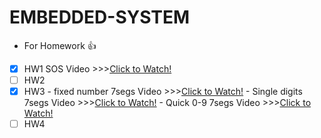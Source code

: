 # EMBEDDED-SYSTEM
- For Homework :+1:
*  [x] HW1 SOS Video >>>[Click to Watch!](https://www.youtube.com/watch?v=BVwoA5EXfAI)
*  [ ] HW2 
*  [x] HW3 
      - fixed number 7segs Video >>>[Click to Watch!](https://www.youtube.com/watch?v=1ydN9V4ovNo)
      - Single digits 7segs Video >>>[Click to Watch!](https://www.youtube.com/watch?v=45jSI8pAf2o)
      - Quick 0-9 7segs Video >>>[Click to Watch!](https://www.youtube.com/watch?v=XqRFdo70U8g)
*  [ ] HW4 
